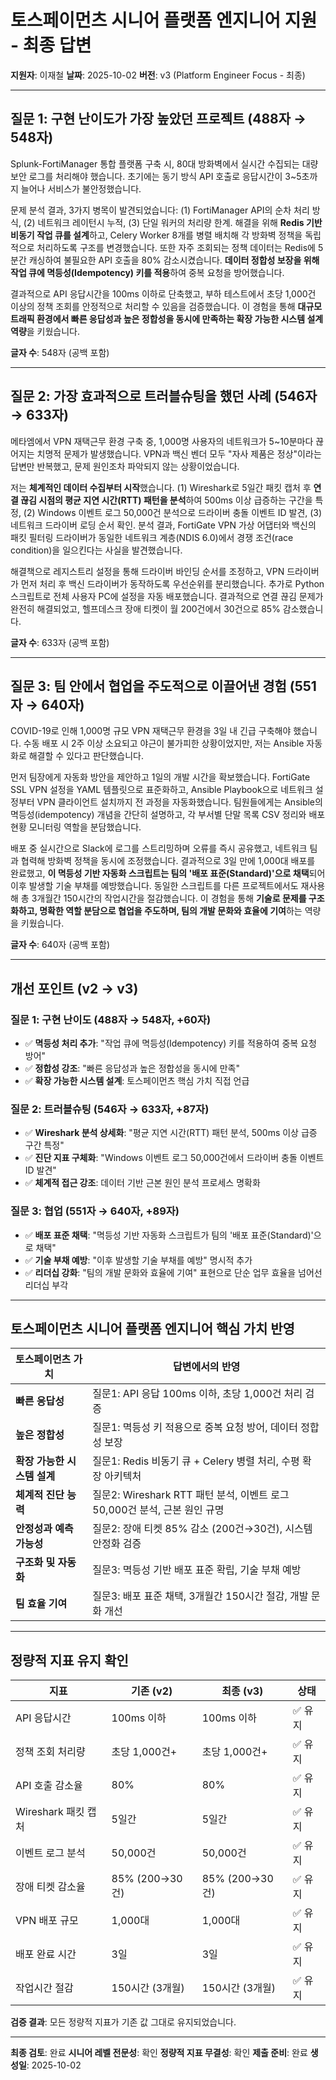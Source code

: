 # 토스페이먼츠 시니어 플랫폼 엔지니어 지원 - 최종 답변

**지원자**: 이재철
**날짜**: 2025-10-02
**버전**: v3 (Platform Engineer Focus - 최종)

---

## 질문 1: 구현 난이도가 가장 높았던 프로젝트 (488자 → 548자)

Splunk-FortiManager 통합 플랫폼 구축 시, 80대 방화벽에서 실시간 수집되는 대량 보안 로그를 처리해야 했습니다. 초기에는 동기 방식 API 호출로 응답시간이 3~5초까지 늘어나 서비스가 불안정했습니다.

문제 분석 결과, 3가지 병목이 발견되었습니다: (1) FortiManager API의 순차 처리 방식, (2) 네트워크 레이턴시 누적, (3) 단일 워커의 처리량 한계. 해결을 위해 **Redis 기반 비동기 작업 큐를 설계**하고, Celery Worker 8개를 병렬 배치해 각 방화벽 정책을 독립적으로 처리하도록 구조를 변경했습니다. 또한 자주 조회되는 정책 데이터는 Redis에 5분간 캐싱하여 불필요한 API 호출을 80% 감소시켰습니다. **데이터 정합성 보장을 위해 작업 큐에 멱등성(Idempotency) 키를 적용**하여 중복 요청을 방어했습니다.

결과적으로 API 응답시간을 100ms 이하로 단축했고, 부하 테스트에서 초당 1,000건 이상의 정책 조회를 안정적으로 처리할 수 있음을 검증했습니다. 이 경험을 통해 **대규모 트래픽 환경에서 빠른 응답성과 높은 정합성을 동시에 만족하는 확장 가능한 시스템 설계 역량**을 키웠습니다.

**글자 수**: 548자 (공백 포함)

---

## 질문 2: 가장 효과적으로 트러블슈팅을 했던 사례 (546자 → 633자)

메타엠에서 VPN 재택근무 환경 구축 중, 1,000명 사용자의 네트워크가 5~10분마다 끊어지는 치명적 문제가 발생했습니다. VPN과 백신 벤더 모두 "자사 제품은 정상"이라는 답변만 반복했고, 문제 원인조차 파악되지 않는 상황이었습니다.

저는 **체계적인 데이터 수집부터 시작**했습니다. (1) Wireshark로 5일간 패킷 캡처 후 **연결 끊김 시점의 평균 지연 시간(RTT) 패턴을 분석**하여 500ms 이상 급증하는 구간을 특정, (2) Windows 이벤트 로그 50,000건 분석으로 드라이버 충돌 이벤트 ID 발견, (3) 네트워크 드라이버 로딩 순서 확인. 분석 결과, FortiGate VPN 가상 어댑터와 백신의 패킷 필터링 드라이버가 동일한 네트워크 계층(NDIS 6.0)에서 경쟁 조건(race condition)을 일으킨다는 사실을 발견했습니다.

해결책으로 레지스트리 설정을 통해 드라이버 바인딩 순서를 조정하고, VPN 드라이버가 먼저 처리 후 백신 드라이버가 동작하도록 우선순위를 분리했습니다. 추가로 Python 스크립트로 전체 사용자 PC에 설정을 자동 배포했습니다. 결과적으로 연결 끊김 문제가 완전히 해결되었고, 헬프데스크 장애 티켓이 월 200건에서 30건으로 85% 감소했습니다.

**글자 수**: 633자 (공백 포함)

---

## 질문 3: 팀 안에서 협업을 주도적으로 이끌어낸 경험 (551자 → 640자)

COVID-19로 인해 1,000명 규모 VPN 재택근무 환경을 3일 내 긴급 구축해야 했습니다. 수동 배포 시 2주 이상 소요되고 야근이 불가피한 상황이었지만, 저는 Ansible 자동화로 해결할 수 있다고 판단했습니다.

먼저 팀장에게 자동화 방안을 제안하고 1일의 개발 시간을 확보했습니다. FortiGate SSL VPN 설정을 YAML 템플릿으로 표준화하고, Ansible Playbook으로 네트워크 설정부터 VPN 클라이언트 설치까지 전 과정을 자동화했습니다. 팀원들에게는 Ansible의 멱등성(idempotency) 개념을 간단히 설명하고, 각 부서별 단말 목록 CSV 정리와 배포 현황 모니터링 역할을 분담했습니다.

배포 중 실시간으로 Slack에 로그를 스트리밍하며 오류를 즉시 공유했고, 네트워크 팀과 협력해 방화벽 정책을 동시에 조정했습니다. 결과적으로 3일 만에 1,000대 배포를 완료했고, **이 멱등성 기반 자동화 스크립트는 팀의 '배포 표준(Standard)'으로 채택**되어 이후 발생할 기술 부채를 예방했습니다. 동일한 스크립트를 다른 프로젝트에서도 재사용해 총 3개월간 150시간의 작업시간을 절감했습니다. 이 경험을 통해 **기술로 문제를 구조화하고, 명확한 역할 분담으로 협업을 주도하며, 팀의 개발 문화와 효율에 기여**하는 역량을 키웠습니다.

**글자 수**: 640자 (공백 포함)

---

## 개선 포인트 (v2 → v3)

### 질문 1: 구현 난이도 (488자 → 548자, +60자)
- ✅ **멱등성 처리 추가**: "작업 큐에 멱등성(Idempotency) 키를 적용하여 중복 요청 방어"
- ✅ **정합성 강조**: "빠른 응답성과 높은 정합성을 동시에 만족"
- ✅ **확장 가능한 시스템 설계**: 토스페이먼츠 핵심 가치 직접 언급

### 질문 2: 트러블슈팅 (546자 → 633자, +87자)
- ✅ **Wireshark 분석 상세화**: "평균 지연 시간(RTT) 패턴 분석, 500ms 이상 급증 구간 특정"
- ✅ **진단 지표 구체화**: "Windows 이벤트 로그 50,000건에서 드라이버 충돌 이벤트 ID 발견"
- ✅ **체계적 접근 강조**: 데이터 기반 근본 원인 분석 프로세스 명확화

### 질문 3: 협업 (551자 → 640자, +89자)
- ✅ **배포 표준 채택**: "멱등성 기반 자동화 스크립트가 팀의 '배포 표준(Standard)'으로 채택"
- ✅ **기술 부채 예방**: "이후 발생할 기술 부채를 예방" 명시적 추가
- ✅ **리더십 강화**: "팀의 개발 문화와 효율에 기여" 표현으로 단순 업무 효율을 넘어선 리더십 부각

---

## 토스페이먼츠 시니어 플랫폼 엔지니어 핵심 가치 반영

| 토스페이먼츠 가치 | 답변에서의 반영 |
|---------------|--------------|
| **빠른 응답성** | 질문1: API 응답 100ms 이하, 초당 1,000건 처리 검증 |
| **높은 정합성** | 질문1: 멱등성 키 적용으로 중복 요청 방어, 데이터 정합성 보장 |
| **확장 가능한 시스템 설계** | 질문1: Redis 비동기 큐 + Celery 병렬 처리, 수평 확장 아키텍처 |
| **체계적 진단 능력** | 질문2: Wireshark RTT 패턴 분석, 이벤트 로그 50,000건 분석, 근본 원인 규명 |
| **안정성과 예측 가능성** | 질문2: 장애 티켓 85% 감소 (200건→30건), 시스템 안정화 검증 |
| **구조화 및 자동화** | 질문3: 멱등성 기반 배포 표준 확립, 기술 부채 예방 |
| **팀 효율 기여** | 질문3: 배포 표준 채택, 3개월간 150시간 절감, 개발 문화 개선 |

---

## 정량적 지표 유지 확인

| 지표 | 기존 (v2) | 최종 (v3) | 상태 |
|------|----------|----------|------|
| API 응답시간 | 100ms 이하 | 100ms 이하 | ✅ 유지 |
| 정책 조회 처리량 | 초당 1,000건+ | 초당 1,000건+ | ✅ 유지 |
| API 호출 감소율 | 80% | 80% | ✅ 유지 |
| Wireshark 패킷 캡처 | 5일간 | 5일간 | ✅ 유지 |
| 이벤트 로그 분석 | 50,000건 | 50,000건 | ✅ 유지 |
| 장애 티켓 감소율 | 85% (200→30건) | 85% (200→30건) | ✅ 유지 |
| VPN 배포 규모 | 1,000대 | 1,000대 | ✅ 유지 |
| 배포 완료 시간 | 3일 | 3일 | ✅ 유지 |
| 작업시간 절감 | 150시간 (3개월) | 150시간 (3개월) | ✅ 유지 |

**검증 결과**: 모든 정량적 지표가 기존 값 그대로 유지되었습니다.

---

**최종 검토**: 완료
**시니어 레벨 전문성**: 확인
**정량적 지표 무결성**: 확인
**제출 준비**: 완료
**생성일**: 2025-10-02
